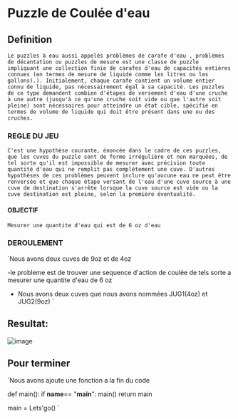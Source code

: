 # Puzzle de Coulée d'eau


##  Definition
`
Le puzzles à eau aussi appelés problèmes de carafe d'eau , problèmes de décantation ou puzzles de mesure est une classe de puzzle impliquant une collection finie de carafes d'eau de capacités entières connues (en termes de mesure de liquide comme les litres ou les gallons).). Initialement, chaque carafe contient un volume entier connu de liquide, pas nécessairement égal à sa capacité. Les puzzles de ce type demandent combien d'étapes de versement d'eau d'une cruche à une autre (jusqu'à ce qu'une cruche soit vide ou que l'autre soit pleine) sont nécessaires pour atteindre un état cible, spécifié en termes de volume de liquide qui doit être présent dans une ou des cruches.
`

### REGLE DU JEU
`
C'est une hypothèse courante, énoncée dans le cadre de ces puzzles, que les cuves du puzzle sont de forme irrégulière et non marquées, de tel sorte qu'il est impossible de mesurer avec précision toute quantité d'eau qui ne remplit pas complètement une cuve. D'autres hypothèses de ces problèmes peuvent inclure qu'aucune eau ne peut être renversée et que chaque étape versant de l'eau d'une cuve source à une cuve de destination s'arrête lorsque la cuve source est vide ou la cuve destination est pleine, selon la première éventualité.
`

#### OBJECTIF

`Mesurer une quantite d'eau qui est de 6 oz d'eau`

### DEROULEMENT 

`Nous avons deux cuves de 9oz et de 4oz 

-le probleme est de trouver une sequence d'action de coulée de tels sorte a mesurer une quantite d'eau de 6 oz

- Nous avons deux cuves que nous avons nommées JUG1(4oz) et JUG2(9oz)
`

## Resultat: 

![image](images6.PNG)


## Pour terminer 

`Nous avons ajoute une fonction a la fin du code 

def main():
    if __name__== "__main__":
          main()
    return main

main = Lets'go()
`
